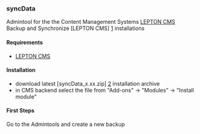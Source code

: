 ### syncData

Admintool for the the Content Management Systems [LEPTON CMS][1]<br />
Backup and Synchronize [LEPTON CMS] [1] installations


#### Requirements

* [LEPTON CMS][1]

#### Installation

* download latest [syncData_x.xx.zip] [2] installation archive
* in CMS backend select the file from "Add-ons" -> "Modules" -> "Install module"

#### First Steps

Go to the Admintools and create a new backup

[1]: http://lepton-cms.org "LEPTON CMS"
[2]: http://lepton-cms.com/modules/syncdata.php